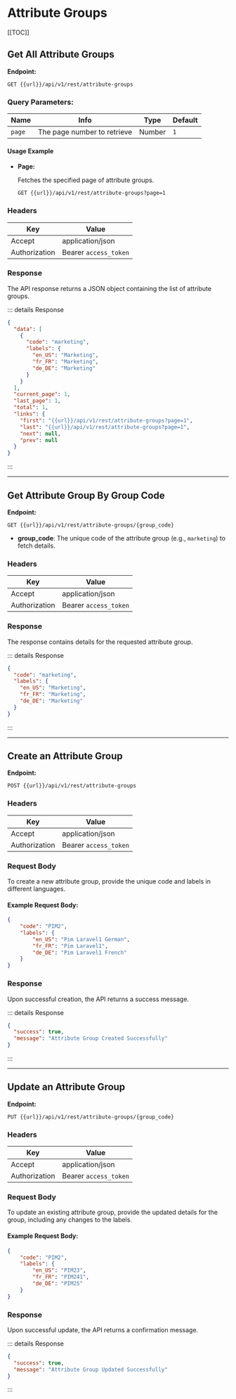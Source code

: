 # Attribute Groups
[[TOC]]

## Get All Attribute Groups

**Endpoint:**  
```
GET {{url}}/api/v1/rest/attribute-groups
```

### Query Parameters:

| Name   | Info                               | Type   | Default |
|--------|------------------------------------|--------|---------|
| `page` | The page number to retrieve        | Number | `1`     |

#### Usage Example

- **Page:**
  
  Fetches the specified page of attribute groups.
  ```http
  GET {{url}}/api/v1/rest/attribute-groups?page=1
  ```

### Headers

| Key           | Value                 |
|---------------|-----------------------|
| Accept        | application/json      |
| Authorization | Bearer `access_token` |

### Response

The API response returns a JSON object containing the list of attribute groups.

::: details Response
```json
{
  "data": [
    {
      "code": "marketing",
      "labels": {
        "en_US": "Marketing",
        "fr_FR": "Marketing",
        "de_DE": "Marketing"
      }
    }
  ],
  "current_page": 1,
  "last_page": 1,
  "total": 1,
  "links": {
    "first": "{{url}}/api/v1/rest/attribute-groups?page=1",
    "last": "{{url}}/api/v1/rest/attribute-groups?page=1",
    "next": null,
    "prev": null
  }
}
```
:::

---

## Get Attribute Group By Group Code

**Endpoint:**  
```
GET {{url}}/api/v1/rest/attribute-groups/{group_code}
```

- **group_code**: The unique code of the attribute group (e.g., `marketing`) to fetch details.

### Headers

| Key           | Value                 |
|---------------|-----------------------|
| Accept        | application/json      |
| Authorization | Bearer `access_token` |

### Response

The response contains details for the requested attribute group.

::: details Response
```json
{
  "code": "marketing",
  "labels": {
    "en_US": "Marketing",
    "fr_FR": "Marketing",
    "de_DE": "Marketing"
  }
}
```
:::

---

## Create an Attribute Group

**Endpoint:**  
```
POST {{url}}/api/v1/rest/attribute-groups
```

### Headers

| Key           | Value                 |
|---------------|-----------------------|
| Accept        | application/json      |
| Authorization | Bearer `access_token` |

### Request Body

To create a new attribute group, provide the unique code and labels in different languages.

#### Example Request Body:

```json
{
    "code": "PIM2",
    "labels": {
        "en_US": "Pim Laravel1 German",
        "fr_FR": "Pim Laravel1",
        "de_DE": "Pim Laravel1 French"
    }
}
```

### Response

Upon successful creation, the API returns a success message.

::: details Response
```json
{
  "success": true,
  "message": "Attribute Group Created Successfully"
}
```
:::

---

## Update an Attribute Group

**Endpoint:**  
```
PUT {{url}}/api/v1/rest/attribute-groups/{group_code}
```

### Headers

| Key           | Value                 |
|---------------|-----------------------|
| Accept        | application/json      |
| Authorization | Bearer `access_token` |

### Request Body

To update an existing attribute group, provide the updated details for the group, including any changes to the labels.

#### Example Request Body:

```json
{
    "code": "PIM2",
    "labels": {
        "en_US": "PIM23",
        "fr_FR": "PIM241",
        "de_DE": "PIM25"
    }
}
```

### Response

Upon successful update, the API returns a confirmation message.

::: details Response
```json
{
  "success": true,
  "message": "Attribute Group Updated Successfully"
}
```
:::
